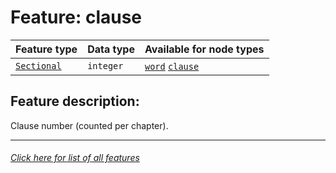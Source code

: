 # Feature: clause

Feature type | Data type | Available for node types
---  | --- | --- 
[`Sectional`](home.md#Sectional-features) | `integer` | [`word`](wordnodefeatures.md#readme)  [`clause`](clausenodefeatures.md#readme)

## Feature description:  

Clause number (counted per chapter).

---
###### [Click here for list of all features](home.md#readme)
